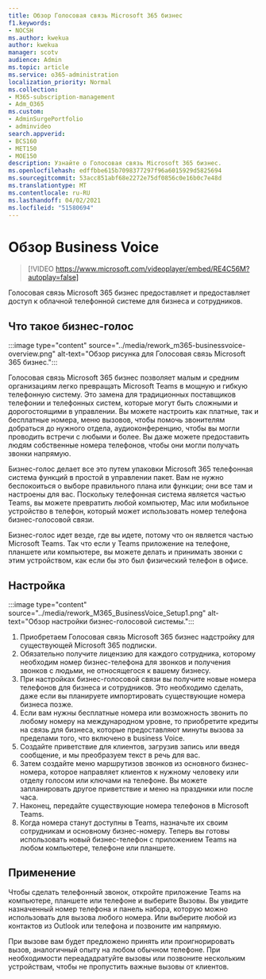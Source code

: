 ```yaml
---
title: Обзор Голосовая связь Microsoft 365 бизнес
f1.keywords:
- NOCSH
ms.author: kwekua
author: kwekua
manager: scotv
audience: Admin
ms.topic: article
ms.service: o365-administration
localization_priority: Normal
ms.collection:
- M365-subscription-management
- Adm_O365
ms.custom:
- AdminSurgePortfolio
- adminvideo
search.appverid:
- BCS160
- MET150
- MOE150
description: Узнайте о Голосовая связь Microsoft 365 бизнес.
ms.openlocfilehash: edffbbe615b7098377297f96a6015929d5825694
ms.sourcegitcommit: 53acc851abf68e2272e75df0856c0e16b0c7e48d
ms.translationtype: MT
ms.contentlocale: ru-RU
ms.lasthandoff: 04/02/2021
ms.locfileid: "51580694"
---
```

# <a name="overview-of-business-voice"></a>Обзор Business Voice

> [!VIDEO https://www.microsoft.com/videoplayer/embed/RE4C56M?autoplay=false]

Голосовая связь Microsoft 365 бизнес предоставляет и предоставляет доступ к облачной телефонной системе для бизнеса и сотрудников.

## <a name="what-is-business-voice"></a>Что такое бизнес-голос

:::image type="content" source="../media/rework_m365-businessvoice-overview.png" alt-text="Обзор рисунка для Голосовая связь Microsoft 365 бизнес.":::

Голосовая связь Microsoft 365 бизнес позволяет малым и средним организациям легко превращать Microsoft Teams в мощную и гибкую телефонную систему. Это замена для традиционных поставщиков телефонии и телефонных систем, которые могут быть сложными и дорогостоящими в управлении. Вы можете настроить как платные, так и бесплатные номера, меню вызовов, чтобы помочь звонителям добраться до нужного отдела, аудиоконференцию, чтобы вы могли проводить встречи с любыми и более. Вы даже можете предоставить людям собственные номера телефонов, чтобы они могли получать звонки напрямую.

Бизнес-голос делает все это путем упаковки Microsoft 365 телефонная система функций в простой в управлении пакет. Вам не нужно беспокоиться о выборе правильного плана или функции; они все там и настроены для вас. Поскольку телефонная система является частью Teams, вы можете превратить любой компьютер, Mac или мобильное устройство в телефон, который может использовать номер телефона бизнес-голосовой связи.

Бизнес-голос идет везде, где вы идете, потому что он является частью Microsoft Teams. Так что если у Teams приложение на телефоне, планшете или компьютере, вы можете делать и принимать звонки с этим устройством, как если бы это был физический телефон в офисе.

## <a name="how-to-set-up"></a>Настройка

:::image type="content" source="../media/rework_M365_BusinessVoice_Setup1.png" alt-text="Обзор настройки бизнес-голосовой системы.":::

1. Приобретаем Голосовая связь Microsoft 365 бизнес надстройку для существующей Microsoft 365 подписки.
1. Обязательно получите лицензию для каждого сотрудника, которому необходим номер бизнес-телефона для звонков и получения звонков с людьми, не относящегося к вашему бизнесу.
1. При настройках бизнес-голосовой связи вы получите новые номера телефонов для бизнеса и сотрудников. Это необходимо сделать, даже если вы планируете импортировать существующие номера бизнеса позже.
1. Если вам нужны бесплатные номера или возможность звонить по любому номеру на международном уровне, то приобретите кредиты на связь для бизнеса, которые предоставляют минуты вызова за пределами того, что включено в business Voice.
1. Создайте приветствие для клиентов, загрузив запись или введя сообщение, и мы преобразуем текст в речь для вас.
1. Затем создайте меню маршрутизов звонков из основного бизнес-номера, которое направляет клиентов к нужному человеку или отделу голосом или ключами на телефоне. Вы можете запланировать другое приветствие и меню на праздники или после часа.
1. Наконец, передайте существующие номера телефонов в Microsoft Teams.
1. Когда номера станут доступны в Teams, назначьте их своим сотрудникам и основному бизнес-номеру. Теперь вы готовы использовать новый бизнес-телефон с приложением Teams на любом компьютере, телефоне или планшете.

## <a name="how-to-use"></a>Применение

Чтобы сделать телефонный звонок, откройте приложение Teams на компьютере, планшете или телефоне и выберите Вызовы. Вы увидите назначенный номер телефона и панель набора, которую можно использовать для вызова любого номера. Или выберите любой из контактов из Outlook или телефона и позвоните им напрямую.

При вызове вам будет предложено принять или проигнорировать вызов, аналогичный опыту на любом обычном телефоне. При необходимости переададратуйте вызовы или позвоните нескольким устройствам, чтобы не пропустить важные вызовы от клиентов.